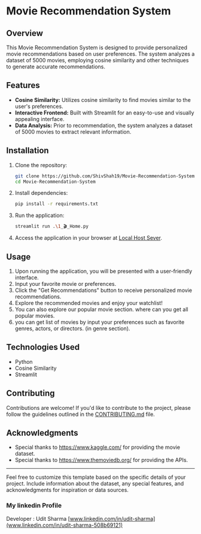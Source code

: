 # Movie Recommendation System

## Overview

This Movie Recommendation System is designed to provide personalized movie recommendations based on user preferences. The system analyzes a dataset of 5000 movies, employing cosine similarity and other techniques to generate accurate recommendations.

## Features

- **Cosine Similarity:** Utilizes cosine similarity to find movies similar to the user's preferences.
- **Interactive Frontend:** Built with Streamlit for an easy-to-use and visually appealing interface.
- **Data Analysis:** Prior to recommendation, the system analyzes a dataset of 5000 movies to extract relevant information.

## Installation

1. Clone the repository:

   ```bash
   git clone https://github.com/ShivShah19/Movie-Recommendation-System.git
   cd Movie-Recommendation-System
   ```

2. Install dependencies:

   ```bash
   pip install -r requirements.txt
   ```

3. Run the application:

   ```bash
   streamlit run .\1_🎬_Home.py
   ```

4. Access the application in your browser at [Local Host Sever](http://localhost:8501).

## Usage

1. Upon running the application, you will be presented with a user-friendly interface.
2. Input your favorite movie or preferences.
3. Click the "Get Recommendations" button to receive personalized movie recommendations.
4. Explore the recommended movies and enjoy your watchlist!
5. You can also explore our popular movie section. where can you get all popular movies.
6. you can get list of movies by input your preferences such as favorite genres, actors, or directors. (in genre section).

## Technologies Used

- Python
- Cosine Similarity
- Streamlit

## Contributing

Contributions are welcome! If you'd like to contribute to the project, please follow the guidelines outlined in the [CONTRIBUTING.md](CONTRIBUTING.md) file.

## Acknowledgments

- Special thanks to https://www.kaggle.com/ for providing the movie dataset.
- Special thanks to https://www.themoviedb.org/ for providing the APIs.

---

Feel free to customize this template based on the specific details of your project. Include information about the dataset, any special features, and acknowledgments for inspiration or data sources.

### My linkedin Profile

Developer : Udit Sharma
[www.linkedin.com/in/udit-sharma](www.linkedin.com/in/udit-sharma-508b69121)

